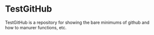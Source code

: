 # TestGitHub
TestGitHub is a repository for showing the bare minimums of github and how to manurer functions, etc.

